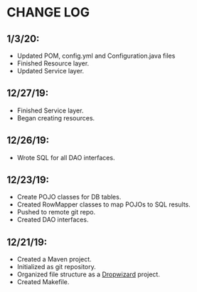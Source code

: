 # CHANGE LOG

## 1/3/20:
- Updated POM, config.yml and Configuration.java files
- Finished Resource layer.
- Updated Service layer.

## 12/27/19:
- Finished Service layer.
- Began creating resources.

## 12/26/19:
- Wrote SQL for all DAO interfaces.

## 12/23/19:
- Create POJO classes for DB tables.
- Created RowMapper classes to map POJOs to SQL results.
- Pushed to remote git repo.
- Created DAO interfaces.

## 12/21/19:
- Created a Maven project.
- Initialized as git repository.
- Organized file structure as a [Dropwizard](https://www.dropwizard.io/en/stable/manual/core.html#) project.
- Created Makefile.
